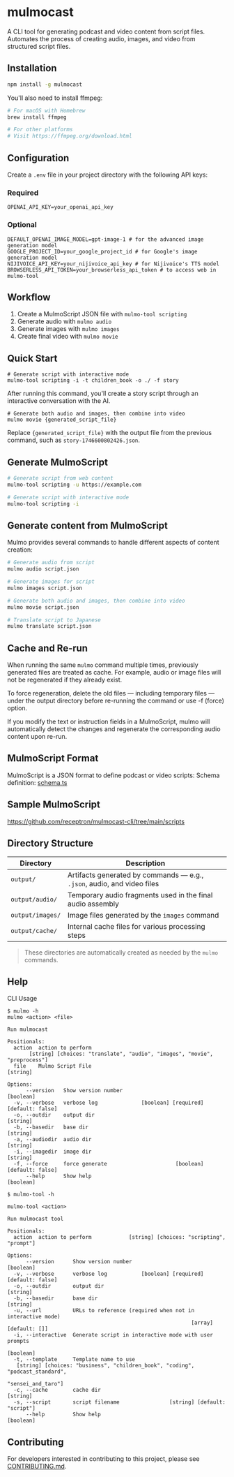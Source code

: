 # mulmocast

A CLI tool for generating podcast and video content from script files. Automates the process of creating audio, images, and video from structured script files.

## Installation

```bash
npm install -g mulmocast
```

You'll also need to install ffmpeg:
```bash
# For macOS with Homebrew
brew install ffmpeg

# For other platforms
# Visit https://ffmpeg.org/download.html
```

## Configuration

Create a `.env` file in your project directory with the following API keys:

### Required
```
OPENAI_API_KEY=your_openai_api_key
```
### Optional
```
DEFAULT_OPENAI_IMAGE_MODEL=gpt-image-1 # for the advanced image generation model
GOOGLE_PROJECT_ID=your_google_project_id # for Google's image generation model
NIJIVOICE_API_KEY=your_nijivoice_api_key # for Nijivoice's TTS model
BROWSERLESS_API_TOKEN=your_browserless_api_token # to access web in mulmo-tool
```

## Workflow

1. Create a MulmoScript JSON file with `mulmo-tool scripting`
2. Generate audio with `mulmo audio`
3. Generate images with `mulmo images` 
4. Create final video with `mulmo movie`

## Quick Start

```
# Generate script with interactive mode
mulmo-tool scripting -i -t children_book -o ./ -f story
```
After running this command, you'll create a story script through an interactive conversation with the AI.

```
# Generate both audio and images, then combine into video
mulmo movie {generated_script_file}
```
Replace `{generated_script_file}` with the output file from the previous command, such as `story-1746600802426.json`.

## Generate MulmoScript

```bash
# Generate script from web content
mulmo-tool scripting -u https://example.com

# Generate script with interactive mode
mulmo-tool scripting -i
```

## Generate content from MulmoScript

Mulmo provides several commands to handle different aspects of content creation:

```bash
# Generate audio from script
mulmo audio script.json

# Generate images for script
mulmo images script.json

# Generate both audio and images, then combine into video
mulmo movie script.json

# Translate script to Japanese
mulmo translate script.json
```

## Cache and Re-run
When running the same `mulmo` command multiple times, previously generated files are treated as cache. For example, audio or image files will not be regenerated if they already exist.

To force regeneration, delete the old files — including temporary files — under the output directory before re-running the command or use -f (force) option.

If you modify the text or instruction fields in a MulmoScript, mulmo will automatically detect the changes and regenerate the corresponding audio content upon re-run.

## MulmoScript Format

MulmoScript is a JSON format to define podcast or video scripts:
Schema definition: [schema.ts](./src/types/schema.ts)

## Sample MulmoScript

https://github.com/receptron/mulmocast-cli/tree/main/scripts

## Directory Structure

| Directory         | Description                                                                 |
|-------------------|-----------------------------------------------------------------------------|
| `output/`         | Artifacts generated by commands — e.g., `.json`, audio, and video files    |
| `output/audio/`   | Temporary audio fragments used in the final audio assembly                  |
| `output/images/`  | Image files generated by the `images` command                               |
| `output/cache/`   | Internal cache files for various processing steps                           |

> These directories are automatically created as needed by the `mulmo` commands.

## Help

CLI Usage

```
$ mulmo -h
mulmo <action> <file>

Run mulmocast

Positionals:
  action  action to perform
       [string] [choices: "translate", "audio", "images", "movie", "preprocess"]
  file    Mulmo Script File                                             [string]

Options:
      --version   Show version number                                  [boolean]
  -v, --verbose   verbose log              [boolean] [required] [default: false]
  -o, --outdir    output dir                                            [string]
  -b, --basedir   base dir                                              [string]
  -a, --audiodir  audio dir                                             [string]
  -i, --imagedir  image dir                                             [string]
  -f, --force     force generate                      [boolean] [default: false]
      --help      Show help                                            [boolean]

```

```
$ mulmo-tool -h

mulmo-tool <action>

Run mulmocast tool

Positionals:
  action  action to perform            [string] [choices: "scripting", "prompt"]

Options:
      --version      Show version number                               [boolean]
  -v, --verbose      verbose log           [boolean] [required] [default: false]
  -o, --outdir       output dir                                         [string]
  -b, --basedir      base dir                                           [string]
  -u, --url          URLs to reference (required when not in interactive mode)
                                                           [array] [default: []]
  -i, --interactive  Generate script in interactive mode with user prompts
                                                                       [boolean]
  -t, --template     Template name to use
   [string] [choices: "business", "children_book", "coding", "podcast_standard",
                                                              "sensei_and_taro"]
  -c, --cache        cache dir                                          [string]
  -s, --script       script filename                [string] [default: "script"]
      --help         Show help                                         [boolean]
```


## Contributing

For developers interested in contributing to this project, please see [CONTRIBUTING.md](./CONTRIBUTING.md).


